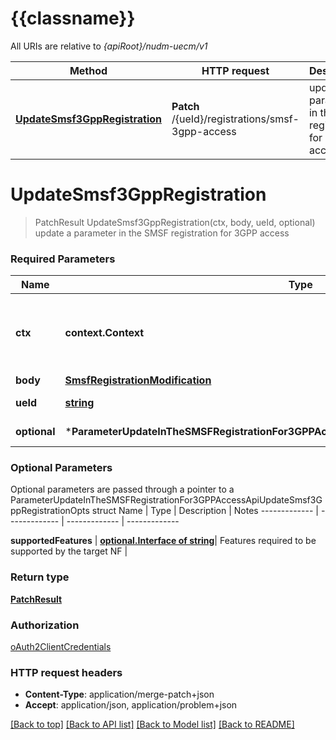 # {{classname}}

All URIs are relative to *{apiRoot}/nudm-uecm/v1*

Method | HTTP request | Description
------------- | ------------- | -------------
[**UpdateSmsf3GppRegistration**](ParameterUpdateInTheSMSFRegistrationFor3GPPAccessApi.md#UpdateSmsf3GppRegistration) | **Patch** /{ueId}/registrations/smsf-3gpp-access | update a parameter in the SMSF registration for 3GPP access

# **UpdateSmsf3GppRegistration**
> PatchResult UpdateSmsf3GppRegistration(ctx, body, ueId, optional)
update a parameter in the SMSF registration for 3GPP access

### Required Parameters

Name | Type | Description  | Notes
------------- | ------------- | ------------- | -------------
 **ctx** | **context.Context** | context for authentication, logging, cancellation, deadlines, tracing, etc.
  **body** | [**SmsfRegistrationModification**](SmsfRegistrationModification.md)|  | 
  **ueId** | [**string**](.md)| Identifier of the UE | 
 **optional** | ***ParameterUpdateInTheSMSFRegistrationFor3GPPAccessApiUpdateSmsf3GppRegistrationOpts** | optional parameters | nil if no parameters

### Optional Parameters
Optional parameters are passed through a pointer to a ParameterUpdateInTheSMSFRegistrationFor3GPPAccessApiUpdateSmsf3GppRegistrationOpts struct
Name | Type | Description  | Notes
------------- | ------------- | ------------- | -------------


 **supportedFeatures** | [**optional.Interface of string**](.md)| Features required to be supported by the target NF | 

### Return type

[**PatchResult**](PatchResult.md)

### Authorization

[oAuth2ClientCredentials](../README.md#oAuth2ClientCredentials)

### HTTP request headers

 - **Content-Type**: application/merge-patch+json
 - **Accept**: application/json, application/problem+json

[[Back to top]](#) [[Back to API list]](../README.md#documentation-for-api-endpoints) [[Back to Model list]](../README.md#documentation-for-models) [[Back to README]](../README.md)

